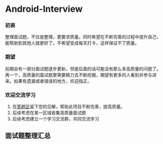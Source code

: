 # Android-Interview
### 初衷
整理面试题，不仅是整理，更要求质量。同时希望在不断完善的过程中提升自己，能帮助到其他人就更好了。不希望变成每天打卡，这样保证不了质量。
### 期望
前期会有一部分面试题逐步更新，但是后面的话可能没有那么多高质量的问题了。再一个，高质量的面试题更需要精力去不断挖掘，期望有更多的人看到并参与进来。如果有遗漏或者错误的地方，欢迎指正。
### 欢迎交流学习
1. 在[答题区](https://github.com/liupengfei666/Android-Interview/issues)留下您的见解，帮助此项目不断完善，提高质量。
2. 后续考虑在某一区域收集高质量面试题
3. 后续考虑建立一个学习交流群，共同交流学习

## 面试题整理汇总
